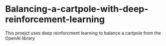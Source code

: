 # Balancing-a-cartpole-with-deep-reinforcement-learning

This proejct uses deep reinforcment learning to balance a cartpole from the OpenAI library
